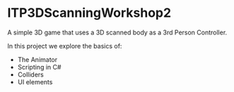 # ITP3DScanningWorkshop2
A simple 3D game that uses a 3D scanned body as a 3rd Person Controller.

In this project we explore the basics of:
- The Animator
- Scripting in C#
- Colliders
- UI elements
